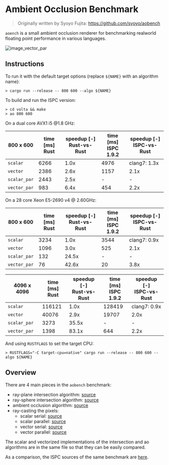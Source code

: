 # Ambient Occlusion Benchmark

> Originally written by Syoyo Fujita: https://github.com/syoyo/aobench

`aoench` is a small ambient occlusion renderer for benchmarking realworld
floating point performance in various languages.

![image_vector_par](https://user-images.githubusercontent.com/904614/41043073-653aa5be-69a3-11e8-8a9d-007def8516cc.png)

## Instructions


To run it with the default target options (replace `${NAME}` with an algorithm name):

```
> cargo run --release -- 800 600 --algo ${NAME}
```

To build and run the ISPC version:

```
> cd volta && make
> ao 800 600
```

On a dual core AVX1 i5 @1.8 GHz:

| 800 x 600    | time [ms] <br> Rust | speedup [-] <br> Rust-vs-Rust | time [ms] <br> ISPC 1.9.2 | speedup [-] <br> ISPC-vs-Rust |
|--------------|---------------------|-------------------------------|---------------------------|-------------------------------|
| `scalar`     |                6266 |                          1.0x |                      4976 | clang7: 1.3x                  |
| `vector`     |                2386 |                          2.6x |                      1157 | 2.1x                          |
| `scalar_par` |                2443 |                          2.5x |                         - | -                             |
| `vector_par` |                 983 |                          6.4x |                       454 | 2.2x                          |

On a 28 core Xeon E5-2690 v4 @ 2.60GHz:

| 800 x 600    | time [ms] <br> Rust | speedup [-] <br> Rust-vs-Rust | time [ms] <br> ISPC 1.9.2 | speedup [-] <br> ISPC-vs-Rust |
|--------------|---------------------|-------------------------------|---------------------------|-------------------------------|
| `scalar`     |                3234 |                          1.0x |                      3544 | clang7: 0.9x                  |
| `vector`     |                1096 |                          3.0x |                       525 | 2.1x                          |
| `scalar_par` |                 132 |                         24.5x |                         - | -                             |
| `vector_par` |                  76 |                         42.6x |                        20 | 3.8x                          |

| 4096 x 4096  | time [ms] <br> Rust | speedup [-] <br> Rust-vs-Rust | time [ms] <br> ISPC 1.9.2 | speedup [-] <br> ISPC-vs-Rust |
|--------------|---------------------|-------------------------------|---------------------------|-------------------------------|
| `scalar`     |              116121 |                          1.0x |                    128419 | clang7: 0.9x                  |
| `vector`     |               40076 |                          2.9x |                     19707 | 2.0x                          |
| `scalar_par` |                3273 |                         35.5x |                         - | -                             |
| `vector_par` |                1398 |                         83.1x |                       644 | 2.2x                          |

And using `RUSTFLAGS` to set the target CPU:

```
> RUSTFLAGS="-C target-cpu=native" cargo run --release -- 800 600 --algo ${NAME}
```

## Overview

There are 4 main pieces in the `aobench` benchmark:

* ray-plane intersection algorithm: [source](https://github.com/gnzlbg/aobench/blob/master/src/intersection/ray_plane.rs)
* ray-sphere intersection algorithm: [source](https://github.com/gnzlbg/aobench/blob/master/src/intersection/ray_sphere.rs)
* ambient occlusion algorithm: [source](https://github.com/gnzlbg/aobench/blob/master/src/ambient_occlusion.rs)
* ray-casting the pixels:
  * scalar serial: [source](https://github.com/gnzlbg/aobench/blob/master/src/scalar.rs)
  * scalar parallel: [source](https://github.com/gnzlbg/aobench/blob/master/src/scalar_parallel.rs)
  * vector serial: [source](https://github.com/gnzlbg/aobench/blob/master/src/vector.rs)
  * vector parallel: [source](https://github.com/gnzlbg/aobench/blob/master/src/vector_parallel.rs)

The scalar and vectorized implementations of the intersection and ao algorithms
are in the same file so that they can be easily compared.

As a comparison, the ISPC sources of the same benchmark are [here](https://github.com/ispc/ispc/tree/master/examples/aobench).
